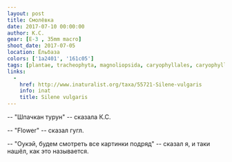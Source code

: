 ```yaml
---
layout: post
title: Смолёвка
date: 2017-07-10 00:00:00
author: К.С.
gear: [E-3 , 35mm macro]
shoot_date: 2017-07-05
location: Ёльбаза
colors: ['1a2401', '161c05']
tags: [plantae, tracheophyta, magnoliopsida, caryophyllales, caryophyllaceae, silene, silene vulgaris]
links:
  -
    href: http://www.inaturalist.org/taxa/55721-Silene-vulgaris
    info: inat
    title: Silene vulgaris
---
```

-- "Шпачкан турун" -- сказала К.С.

-- "Flower" -- сказал гугл.

-- "Оукэй, будем смотреть все картинки подряд" -- сказал я, и таки нашёл, как это называется.
